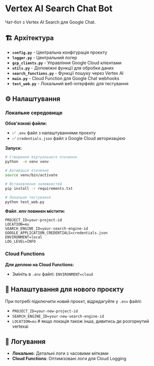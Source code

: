 # Vertex AI Search Chat Bot

Чат-бот з Vertex AI Search для Google Chat.

## 🏗️ Архітектура

- **`config.py`** - Центральна конфігурація проєкту
- **`logger.py`** - Центральний логер 
- **`gcp_clients.py`** - Управління Google Cloud клієнтами
- **`utils.py`** - Допоміжні функції для обробки даних
- **`search_functions.py`** - Функції пошуку через Vertex AI
- **`main.py`** - Cloud Function для Google Chat webhooks
- **`test_web.py`** - Локальний веб-інтерфейс для тестування

## ⚙️ Налаштування

### Локальне середовище

**Обов'язкові файли:**
- ✅ `.env` файл з налаштуваннями проєкту
- ✅ `credentials.json` файл з Google Cloud авторизацією

**Запуск:**
```bash
# Створення віртуального оточення
python  -m venv venv

# Активація оточення
source venv/bin/activate

# Встановлення залежностей
pip install -r requirements.txt

# Локальне тестування
python test_web.py
```

**Файл .env повинен містити:**
```env
PROJECT_ID=your-project-id
LOCATION=eu
SEARCH_ENGINE_ID=your-search-engine-id
GOOGLE_APPLICATION_CREDENTIALS=credentials.json
ENVIRONMENT=local
LOG_LEVEL=INFO
```

### Cloud Functions

**Для деплою на Cloud Functions:**
- Змініть в `.env` файлі: `ENVIRONMENT=cloud`

## 🔄 Налаштування для нового проєкту

При потребі підключити новий проєкт, відредагуйте у `.env` файлі:
- `PROJECT_ID=your-new-project-id`
- `SEARCH_ENGINE_ID=your-new-search-engine-id`
- `LOCATION=eu` # якщо локація також інша, дивитись де розгорнутий vertexai

## 📝 Логування

- **Локально**: Детальні логи з часовими мітками
- **Cloud Functions**: Оптимізовані логи для Cloud Logging 